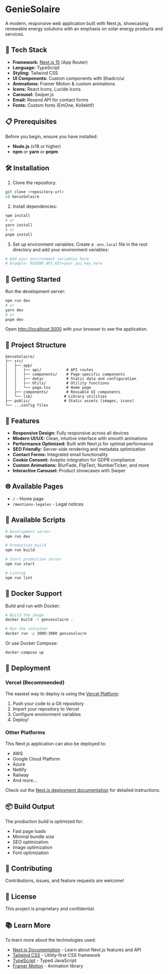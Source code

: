 # GenieSolaire

A modern, responsive web application built with Next.js, showcasing renewable energy solutions with an emphasis on solar energy products and services.

## 🚀 Tech Stack

- **Framework:** [Next.js 15](https://nextjs.org) (App Router)
- **Language:** TypeScript
- **Styling:** Tailwind CSS
- **UI Components:** Custom components with Shadcn/ui
- **Animations:** Framer Motion & custom animations
- **Icons:** React Icons, Lucide Icons
- **Carousel:** Swiper.js
- **Email:** Resend API for contact forms
- **Fonts:** Custom fonts (EmOne, Kollektif)

## 📋 Prerequisites

Before you begin, ensure you have installed:

- **Node.js** (v18 or higher)
- **npm** or **yarn** or **pnpm**

## 🛠️ Installation

1. Clone the repository:

```bash
git clone <repository-url>
cd GenieSolaire
```

2. Install dependencies:

```bash
npm install
# or
yarn install
# or
pnpm install
```

3. Set up environment variables:
   Create a `.env.local` file in the root directory and add your environment variables:

```bash
# Add your environment variables here
# Example: RESEND_API_KEY=your_api_key_here
```

## 🚀 Getting Started

Run the development server:

```bash
npm run dev
# or
yarn dev
# or
pnpm dev
```

Open [http://localhost:3000](http://localhost:3000) with your browser to see the application.

## 📁 Project Structure

```
GenieSolaire/
├── src/
│   ├── app/
│   │   ├── api/           # API routes
│   │   ├── components/    # Page-specific components
│   │   ├── data/          # Static data and configuration
│   │   ├── Utils/         # Utility functions
│   │   └── page.tsx       # Home page
│   ├── components/        # Reusable UI components
│   └── lib/              # Library utilities
├── public/               # Static assets (images, icons)
└── ...config files
```

## 🎨 Features

- **Responsive Design:** Fully responsive across all devices
- **Modern UI/UX:** Clean, intuitive interface with smooth animations
- **Performance Optimized:** Built with Next.js for optimal performance
- **SEO Friendly:** Server-side rendering and metadata optimization
- **Contact Forms:** Integrated email functionality
- **Cookie Consent:** Axeptio integration for GDPR compliance
- **Custom Animations:** BlurFade, FlipText, NumberTicker, and more
- **Interactive Carousel:** Product showcases with Swiper

## 🌐 Available Pages

- `/` - Home page
- `/mentions-legales` - Legal notices

## 🔧 Available Scripts

```bash
# Development server
npm run dev

# Production build
npm run build

# Start production server
npm run start

# Linting
npm run lint
```

## 🐳 Docker Support

Build and run with Docker:

```bash
# Build the image
docker build -t geniesolaire .

# Run the container
docker run -p 3000:3000 geniesolaire
```

Or use Docker Compose:

```bash
docker-compose up
```

## 🚢 Deployment

### Vercel (Recommended)

The easiest way to deploy is using the [Vercel Platform](https://vercel.com/new):

1. Push your code to a Git repository
2. Import your repository to Vercel
3. Configure environment variables
4. Deploy!

### Other Platforms

This Next.js application can also be deployed to:

- AWS
- Google Cloud Platform
- Azure
- Netlify
- Railway
- And more...

Check out the [Next.js deployment documentation](https://nextjs.org/docs/app/building-your-application/deploying) for detailed instructions.

## 📦 Build Output

The production build is optimized for:

- Fast page loads
- Minimal bundle size
- SEO optimization
- Image optimization
- Font optimization

## 🤝 Contributing

Contributions, issues, and feature requests are welcome!

## 📝 License

This project is proprietary and confidential.

## 📚 Learn More

To learn more about the technologies used:

- [Next.js Documentation](https://nextjs.org/docs) - Learn about Next.js features and API
- [Tailwind CSS](https://tailwindcss.com/docs) - Utility-first CSS framework
- [TypeScript](https://www.typescriptlang.org/docs) - Typed JavaScript
- [Framer Motion](https://www.framer.com/motion) - Animation library
